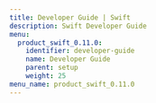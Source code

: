 ```yaml
---
title: Developer Guide | Swift
description: Swift Developer Guide
menu:
  product_swift_0.11.0:
    identifier: developer-guide
    name: Developer Guide
    parent: setup
    weight: 25
menu_name: product_swift_0.11.0
---
```


